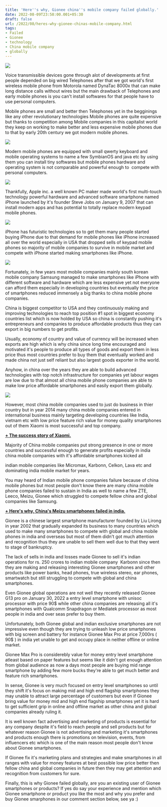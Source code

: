 ```yaml
---
title: 'Here''s why, Gionee china''s mobile company failed globally.'
date: 2022-08-09T23:58:00.001+05:30
draft: false
url: /2022/08/heres-why-gionee-chinas-mobile-company.html
tags: 
- Failed
- Gionee
- technology
- China mobile company
- globally
---
```


 [![](https://lh3.googleusercontent.com/-PMKuPVHZFwc/YvKnTNDXy5I/AAAAAAAANA4/JXpjawcmadEZdA9VFVxFar5psLx-hH7iACNcBGAsYHQ/s1600/1660069700569711-0.png)](https://lh3.googleusercontent.com/-PMKuPVHZFwc/YvKnTNDXy5I/AAAAAAAANA4/JXpjawcmadEZdA9VFVxFar5psLx-hH7iACNcBGAsYHQ/s1600/1660069700569711-0.png) 

  

  

  

Voice transmissible devices gone through alot of developments at first people depended on big wired Telephones after that we got world's first wireless mobile phone from Motorola named DynaTac 8000x that can make long distance calls without wires but the main drawback of Telephones and early mobile phones is you can't install softwares for that people have to use personal computers.

  

Mobile phones are small and better then Telephones yet in the begginings like any other revolutionary technologies Mobile phones are quite expensive but thanks to competition among Mobile companies in this capitalist world they keep on working to make better and less expensive mobile phones due to that by early 20th century we got modern mobile phones.

  

 [![](https://lh3.googleusercontent.com/-6zdo6B-tAx0/YvODdX2-O2I/AAAAAAAANBU/abKj_D7H2oA2QPzUDF6CsAFJgY5hOsSPACNcBGAsYHQ/s1600/1660126050261976-0.png)](https://lh3.googleusercontent.com/-6zdo6B-tAx0/YvODdX2-O2I/AAAAAAAANBU/abKj_D7H2oA2QPzUDF6CsAFJgY5hOsSPACNcBGAsYHQ/s1600/1660126050261976-0.png) 

  

Modern mobile phones are equipped with small qwerty keyboard and mobile operating systems to name a few SymbianOS and java etc by using them you can install tiny softwares but mobile phones hardware and operating system is not comparable and powerful enough to  compete with personal computers.

  

 [![](https://lh3.googleusercontent.com/-Yf9sOjZx7UU/YvODY7B0oOI/AAAAAAAANBM/HNRC5TifU6objdm8xXYpP80qhCOmFmCAACNcBGAsYHQ/s1600/1660126026937668-1.png)](https://lh3.googleusercontent.com/-Yf9sOjZx7UU/YvODY7B0oOI/AAAAAAAANBM/HNRC5TifU6objdm8xXYpP80qhCOmFmCAACNcBGAsYHQ/s1600/1660126026937668-1.png) 

  

  

Thankfully, Apple inc. a well known PC maker made world's first multi-touch technology powerful hardware and advanced software smartphone named iPhone launched by it's founder Steve Jobs on January 9, 2007 that can install modern apps and has potential to totally replace modern keypad mobile phones.

  

 [![](https://lh3.googleusercontent.com/-UhuJIsXcfxY/YvODTBTfBYI/AAAAAAAANBI/PmjcdeLVxBkbknEXZSbX41Yvtw_OnCHFQCNcBGAsYHQ/s1600/1660126014137157-2.png)](https://lh3.googleusercontent.com/-UhuJIsXcfxY/YvODTBTfBYI/AAAAAAAANBI/PmjcdeLVxBkbknEXZSbX41Yvtw_OnCHFQCNcBGAsYHQ/s1600/1660126014137157-2.png) 

  

  

iPhone has futuristic technologies so to get them many people started buying iPhone due to that demand for mobile phones like iPhone increased all over the world especially in USA that dropped sells of keypad mobile phones so majority of mobile companies to survive in mobile market and compete with iPhone started making smartphones like iPhone.

  

 [![](https://lh3.googleusercontent.com/-Zjlg6xLlm6g/YvODPiOscEI/AAAAAAAANBE/b_MXJRKG8h4e8EVYdjC8XIitVpQOUwbzgCNcBGAsYHQ/s1600/1660125994238140-3.png)](https://lh3.googleusercontent.com/-Zjlg6xLlm6g/YvODPiOscEI/AAAAAAAANBE/b_MXJRKG8h4e8EVYdjC8XIitVpQOUwbzgCNcBGAsYHQ/s1600/1660125994238140-3.png) 

  

  

Fortunately, in few years most mobile companies mainly south korean mobile company Samsung managed to make smartphones like iPhone with different software and hardware which are less expensive yet not everyone can afford them especially in developing countries but eventually the price of smartphones reduced immensely a big thanks to china mobile phone companies.

  

China is biggest competitor to USA and they continuously making and improving technologies to reach top position #1 spot in biggest economy countries list which is now holded by USA so china is constantly pushing it's entrepreneurs and companies to produce affordable products thus they can export in big numbers to get profits.

  

Usually, economy of country and value of currency will be increased when exports are high which is why china since long time encouraged and motivated it's people to produce all types of goods and export them in less price thus most countries prefer to buy them that eventually worked and made china not just self reliant but also largest goods exporter in the world.

  

Anyhow, in china over the years they are able to build advanced technologies with top notch infrastructure for companies yet labour wages are low due to that almost all china mobile phone companies are able to make low price affordable smartphones and easily export them globally.

  

 [![](https://lh3.googleusercontent.com/-0DgSzp6fb2o/YvODK0O2yhI/AAAAAAAANBA/vDA6p86fomIcB5_9_6pHXh-Lv5wSUzMHgCNcBGAsYHQ/s1600/1660125983755462-4.png)](https://lh3.googleusercontent.com/-0DgSzp6fb2o/YvODK0O2yhI/AAAAAAAANBA/vDA6p86fomIcB5_9_6pHXh-Lv5wSUzMHgCNcBGAsYHQ/s1600/1660125983755462-4.png) 

  

  

However, most china mobile companies used to just do business in thier country but in year 2014 many china mobile companies entered in international business mainly targeting developing countries like India, vietnam etc with low price feature rich value for money quality smartphones out of them Xiaomi is most successful and top company.

  

**[\+ The success story of Xiaomi.](https://www.techtracker.in/2022/07/the-success-story-of-xiaomi.html)**

  

Majority of China mobile companies put strong presence in one or more countries and successful enough to generate profits especially in india china mobile companies with it's affordable smartphones kicked all

indian mobile companies like Micromax, Karbonn, Celkon, Lava etc and dominating india mobile market for years.  

  

You may heard of Indian mobile phone companies failure because of china mobile phones but most people don't know there are many china mobile phone companies failed to sustain in India as well to name a few ZTE, Leeco, Meizu, Gionee which struggled to compete fellow china and global companies like Samsung.

  

**[\+ Here's why, China's Meizu smartphones failed in india.](https://www.techtracker.in/2022/08/heres-why-chinas-meizu-smartphones.html)**

  

Gionee is a chinese largest smartphone manufacturer founded by Liu Lirong in year 2002 that gradually expanded its business to many countries which used to make many smartphones to compete with global and china mobile phones in india and overseas but most of them didn't got much attention and recognition thus they are unable to sell them well due to that they went to stage of bankruptcy.

  

The lack of sells in india and losses made Gionee to sell it's indian operations for rs. 250 crores to indian mobile company  Karbonn since then they are making and releasing interesting Gionee smartphones and other products like power banks, head phones, true wireless stereo, ear phones, smartwatch but still struggling to compete with global and china smartphones.

  

Even Gionee global operations are not well they recently released Gionee G13 pro on January 30, 2022 a entry level smartphone with unisoc processor with price 90$ while other china companies are releasing all it's smartphones with Qualcomm Snapdragon or Mediatek processor as most people in india and over seas prefer to buy them.

  

Unfortunately, both Gionee global and indian exclusive smartphones are not impressive even though they are trying to unleash low price smartphones with big screen and battery for instance Gionee Max Pro at price 7,000rs ( 90$ ) in india yet unable to get and occupy place in neither offline or online market.

  

Gionee Max Pro is considerebly value for money entry level smartphone atleast based on paper features but seems like it didn't got enough attention from global audience as now a days most people are buying mid range smartphone by adding few more bucks they're able to get much better and feature rich smartphones.

  

In sense, Gionee is very much focused on entry level smartphones so until they shift it's focus on making mid and high end flagship smartphones they may unable to attract large percentage of customers but even if Gionee bring value for money mid and high end flagship smartphones yet it is hard to get sufficient grip in online and offline market as other china and global companies already ruling it.

  

It is well known fact advertising and marketing of products is essential for any company despite it's field to reach people and sell products but for whatever reason Gionee is not advertising and marketing it's smartphones and products enough there is promotions on television, events, from influencers etc which is one of the main reason most people don't know about Gionee smartphones.

  

If Gionee fix it's marketing plans and strategies and make smartphones in all ranges with value for money features at best possible low price better then fellow china and global companies in future then they may get attention and recognition from customers for sure.

  

Finally, this is why Gionee failed globally, are you an existing user of Gionee smartphones or products? If yes do say your experience and mention which Gionee smartphone or product you like the most and why you prefer and buy Gionee smarphones in our comment section below, see ya :)